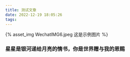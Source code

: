 ```yaml
---
title: 测试文章
date: 2022-12-19 18:05:26
tags:
---
```


{% asset_img WechatIMG6.jpeg 这是示例图片 %} 

### 星星是银河递给月亮的情书，你是世界赠与我的恩赐
